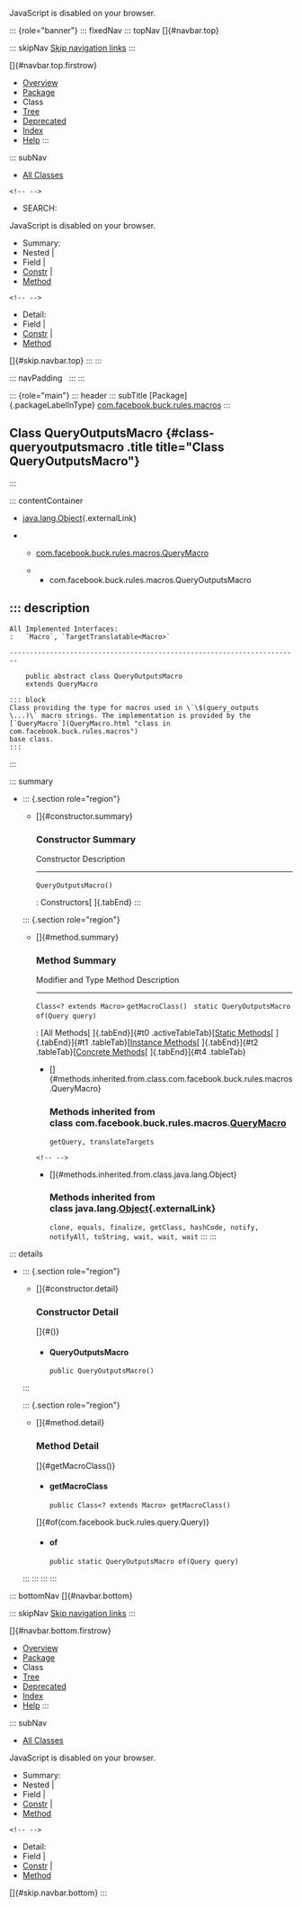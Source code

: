 <div>

JavaScript is disabled on your browser.

</div>

::: {role="banner"}
::: fixedNav
::: topNav
[]{#navbar.top}

::: skipNav
[Skip navigation links](#skip.navbar.top "Skip navigation links")
:::

[]{#navbar.top.firstrow}

-   [Overview](../../../../../index.html)
-   [Package](package-summary.html)
-   Class
-   [Tree](package-tree.html)
-   [Deprecated](../../../../../deprecated-list.html)
-   [Index](../../../../../index-all.html)
-   [Help](../../../../../help-doc.html)
:::

::: subNav
-   [All Classes](../../../../../allclasses.html)

```{=html}
<!-- -->
```
-   SEARCH:

<div>

<div>

JavaScript is disabled on your browser.

</div>

</div>

<div>

-   Summary: 
-   Nested \| 
-   Field \| 
-   [Constr](#constructor.summary) \| 
-   [Method](#method.summary)

```{=html}
<!-- -->
```
-   Detail: 
-   Field \| 
-   [Constr](#constructor.detail) \| 
-   [Method](#method.detail)

</div>

[]{#skip.navbar.top}
:::
:::

::: navPadding
 
:::
:::

::: {role="main"}
::: header
::: subTitle
[Package]{.packageLabelInType} [com.facebook.buck.rules.macros](package-summary.html)
:::

## Class QueryOutputsMacro {#class-queryoutputsmacro .title title="Class QueryOutputsMacro"}
:::

::: contentContainer
-   [java.lang.Object](http://docs.oracle.com/javase/7/docs/api/java/lang/Object.html?is-external=true "class or interface in java.lang"){.externalLink}

-   -   [com.facebook.buck.rules.macros.QueryMacro](QueryMacro.html "class in com.facebook.buck.rules.macros")

    -   -   com.facebook.buck.rules.macros.QueryOutputsMacro

::: description
-   

    All Implemented Interfaces:
    :   `Macro`, `TargetTranslatable<Macro>`

    ------------------------------------------------------------------------

        public abstract class QueryOutputsMacro
        extends QueryMacro

    ::: block
    Class providing the type for macros used in \`\$(query_outputs
    \...)\` macro strings. The implementation is provided by the
    [`QueryMacro`](QueryMacro.html "class in com.facebook.buck.rules.macros")
    base class.
    :::
:::

::: summary
-   ::: {.section role="region"}
    -   []{#constructor.summary}

        ### Constructor Summary

          Constructor             Description
          ----------------------- -------------
          `QueryOutputsMacro()`    

          : Constructors[ ]{.tabEnd}
    :::

    ::: {.section role="region"}
    -   []{#method.summary}

        ### Method Summary

          Modifier and Type            Method              Description
          ---------------------------- ------------------- -------------
          `Class<? extends Macro>`     `getMacroClass()`    
          `static QueryOutputsMacro`   `of​(Query query)`    

          : [All Methods[ ]{.tabEnd}]{#t0 .activeTableTab}[[Static
          Methods](javascript:show(1);)[ ]{.tabEnd}]{#t1
          .tableTab}[[Instance
          Methods](javascript:show(2);)[ ]{.tabEnd}]{#t2
          .tableTab}[[Concrete
          Methods](javascript:show(8);)[ ]{.tabEnd}]{#t4 .tableTab}

        -   []{#methods.inherited.from.class.com.facebook.buck.rules.macros.QueryMacro}

            ### Methods inherited from class com.facebook.buck.rules.macros.[QueryMacro](QueryMacro.html "class in com.facebook.buck.rules.macros")

            `getQuery, translateTargets`

        ```{=html}
        <!-- -->
        ```
        -   []{#methods.inherited.from.class.java.lang.Object}

            ### Methods inherited from class java.lang.[Object](http://docs.oracle.com/javase/7/docs/api/java/lang/Object.html?is-external=true "class or interface in java.lang"){.externalLink}

            `clone, equals, finalize, getClass, hashCode, notify, notifyAll, toString, wait, wait, wait`
    :::
:::

::: details
-   ::: {.section role="region"}
    -   []{#constructor.detail}

        ### Constructor Detail

        []{#<init>()}

        -   #### QueryOutputsMacro

                public QueryOutputsMacro()
    :::

    ::: {.section role="region"}
    -   []{#method.detail}

        ### Method Detail

        []{#getMacroClass()}

        -   #### getMacroClass

            ``` methodSignature
            public Class<? extends Macro> getMacroClass()
            ```

        []{#of(com.facebook.buck.rules.query.Query)}

        -   #### of

            ``` methodSignature
            public static QueryOutputsMacro of​(Query query)
            ```
    :::
:::
:::
:::

::: bottomNav
[]{#navbar.bottom}

::: skipNav
[Skip navigation links](#skip.navbar.bottom "Skip navigation links")
:::

[]{#navbar.bottom.firstrow}

-   [Overview](../../../../../index.html)
-   [Package](package-summary.html)
-   Class
-   [Tree](package-tree.html)
-   [Deprecated](../../../../../deprecated-list.html)
-   [Index](../../../../../index-all.html)
-   [Help](../../../../../help-doc.html)
:::

::: subNav
-   [All Classes](../../../../../allclasses.html)

<div>

<div>

JavaScript is disabled on your browser.

</div>

</div>

<div>

-   Summary: 
-   Nested \| 
-   Field \| 
-   [Constr](#constructor.summary) \| 
-   [Method](#method.summary)

```{=html}
<!-- -->
```
-   Detail: 
-   Field \| 
-   [Constr](#constructor.detail) \| 
-   [Method](#method.detail)

</div>

[]{#skip.navbar.bottom}
:::

